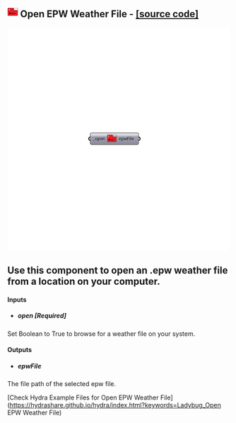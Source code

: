 ## ![](../../images/icons/Open_EPW_Weather_File.png) Open EPW Weather File - [[source code]](https://github.com/mostaphaRoudsari/ladybug/tree/master/src/Ladybug_Open%20EPW%20Weather%20File.py)

![](../../images/components/Open_EPW_Weather_File.png)

Use this component to open an .epw weather file from a location on your computer.
 -
 

#### Inputs
* ##### open [Required]
Set Boolean to True to browse for a weather file on your system.

#### Outputs
* ##### epwFile
The file path of the selected epw file.


[Check Hydra Example Files for Open EPW Weather File](https://hydrashare.github.io/hydra/index.html?keywords=Ladybug_Open EPW Weather File)